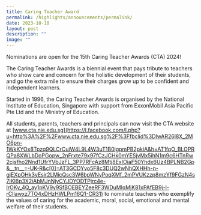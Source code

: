 ```yaml
---
title: Caring Teacher Award
permalink: /highlights/announcements/permalink/
date: 2023-10-10
layout: post
description: ""
image: ""
---
```

Nominations are open for the 15th Caring Teacher Awards (CTA) 2024!

The Caring Teacher Awards is a biennial event that pays tribute to teachers who show care and concern for the holistic development of their students, and go the extra mile to ensure their charges grow up to be confident and independent learners.

Started in 1996, the Caring Teacher Awards is organised by the National Institute of Education, Singapore with support from ExxonMobil Asia Pacific Pte Ltd and the Ministry of Education.

All students, parents, teachers and principals can now visit the CTA website at [www.cta.nie.edu.sg](https://l.facebook.com/l.php?u=http%3A%2F%2Fwww.cta.nie.edu.sg%2F%3Ffbclid%3DIwAR26l8X_2MO6pn-1WkKYOx8Tpzq9QLCrCuiW4L9L4W3uT1B0igpmPB2pkiA&h=AT1fqO_BLOPRQPa8XWLbDoPGopw_2nFrxte79x97fCzJCHk0mYESjvMx5ihN1m9c6HTnRw2cjsfho2Nnd1UfrYVbJzFL_3PP7RFcAz8Mtj8ExIOiaF50Yhdx6Uz4BPLNB2Gp&__tn__=-UK-R&c[0]=AT3GCDYvo5F8c3DUQ2wNhQXHHh-n-gjEXpOHk3yEsir2LMicQsc3W6bpWNyPoqXMf_2mPVUKzzp8mzYf9FGzN4s7IKl6p3X2iAbMJnNjyCYJDYODTPjrc4e-IrOKy_4Q_ay1pKV9y9SfBOEBEYZeeRF3WDuMlqMjK81xPAfEB9j-l-rCllawxz7TO4xDHzHWLPm16Q1-CR31) to nominate teachers who exemplify the values of caring for the academic, moral, social, emotional and mental welfare of their students.